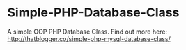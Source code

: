 Simple-PHP-Database-Class
=========================

A simple OOP PHP Database Class.
Find out more here: http://thatblogger.co/simple-php-mysql-database-class/